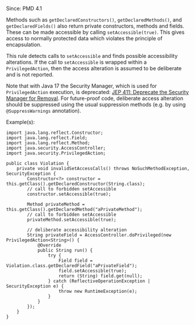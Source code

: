 Since: PMD 4.1

Methods such as `getDeclaredConstructors()`, `getDeclaredMethods()`, and `getDeclaredFields()` also
return private constructors, methods and fields. These can be made accessible by calling `setAccessible(true)`.
This gives access to normally protected data which violates the principle of encapsulation.

This rule detects calls to `setAccessible` and finds possible accessibility alterations.
If the call to `setAccessible` is wrapped within a `PrivilegedAction`, then the access alteration
is assumed to be deliberate and is not reported.

Note that with Java 17 the Security Manager, which is used for `PrivilegedAction` execution,
is deprecated: [JEP 411: Deprecate the Security Manager for Removal](https://openjdk.java.net/jeps/411).
For future-proof code, deliberate access alteration should be suppressed using the usual
suppression methods (e.g. by using `@SuppressWarnings` annotation).

Example(s):
```
import java.lang.reflect.Constructor;
import java.lang.reflect.Field;
import java.lang.reflect.Method;
import java.security.AccessController;
import java.security.PrivilegedAction;

public class Violation {
    private void invalidSetAccessCalls() throws NoSuchMethodException, SecurityException {
        Constructor<?> constructor = this.getClass().getDeclaredConstructor(String.class);
        // call to forbidden setAccessible
        constructor.setAccessible(true);

        Method privateMethod = this.getClass().getDeclaredMethod("aPrivateMethod");
        // call to forbidden setAccessible
        privateMethod.setAccessible(true);

        // deliberate accessibility alteration
        String privateField = AccessController.doPrivileged(new PrivilegedAction<String>() {
            @Override
            public String run() {
                try {
                    Field field = Violation.class.getDeclaredField("aPrivateField");
                    field.setAccessible(true);
                    return (String) field.get(null);
                } catch (ReflectiveOperationException | SecurityException e) {
                    throw new RuntimeException(e);
                }
            }
        });
    }
}
```
